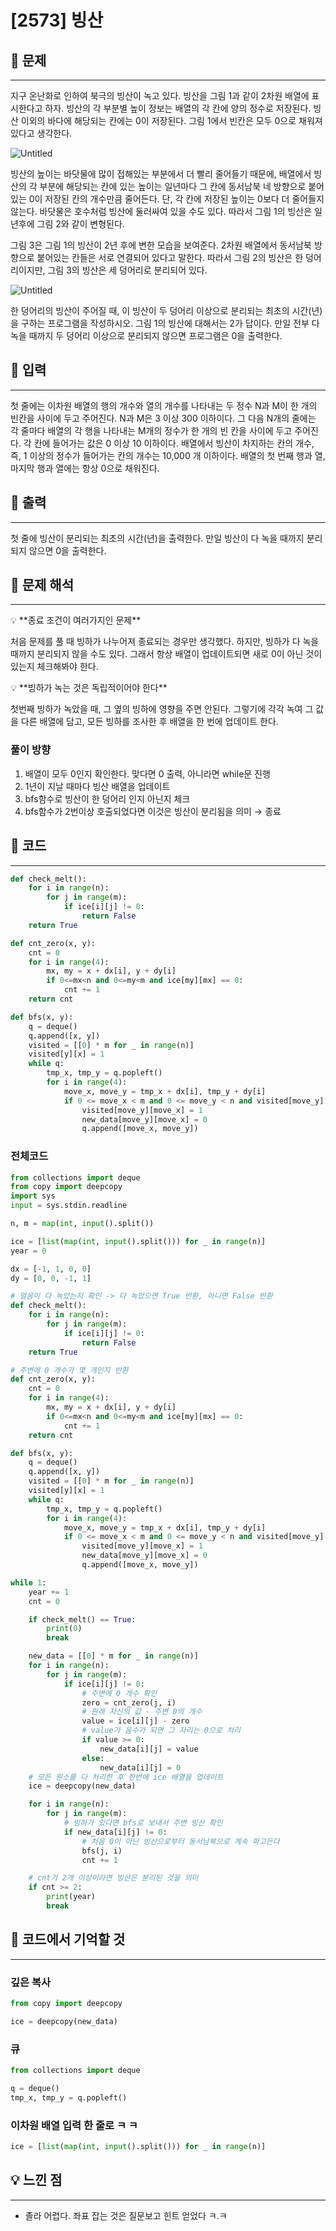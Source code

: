 # [2573] 빙산

## 📕 문제

---

지구 온난화로 인하여 북극의 빙산이 녹고 있다. 빙산을 그림 1과 같이 2차원 배열에 표시한다고 하자. 빙산의 각 부분별 높이 정보는 배열의 각 칸에 양의 정수로 저장된다. 빙산 이외의 바다에 해당되는 칸에는 0이 저장된다. 그림 1에서 빈칸은 모두 0으로 채워져 있다고 생각한다.

![Untitled](%5B2573%5D%20%E1%84%87%E1%85%B5%E1%86%BC%E1%84%89%E1%85%A1%E1%86%AB%20b313a24672e4466ca85359e1f1105901/Untitled.png)

빙산의 높이는 바닷물에 많이 접해있는 부분에서 더 빨리 줄어들기 때문에, 배열에서 빙산의 각 부분에 해당되는 칸에 있는 높이는 일년마다 그 칸에 동서남북 네 방향으로 붙어있는 0이 저장된 칸의 개수만큼 줄어든다. 단, 각 칸에 저장된 높이는 0보다 더 줄어들지 않는다. 바닷물은 호수처럼 빙산에 둘러싸여 있을 수도 있다. 따라서 그림 1의 빙산은 일년후에 그림 2와 같이 변형된다.

그림 3은 그림 1의 빙산이 2년 후에 변한 모습을 보여준다. 2차원 배열에서 동서남북 방향으로 붙어있는 칸들은 서로 연결되어 있다고 말한다. 따라서 그림 2의 빙산은 한 덩어리이지만, 그림 3의 빙산은 세 덩어리로 분리되어 있다.

![Untitled](%5B2573%5D%20%E1%84%87%E1%85%B5%E1%86%BC%E1%84%89%E1%85%A1%E1%86%AB%20b313a24672e4466ca85359e1f1105901/Untitled%201.png)

한 덩어리의 빙산이 주어질 때, 이 빙산이 두 덩어리 이상으로 분리되는 최초의 시간(년)을 구하는 프로그램을 작성하시오. 그림 1의 빙산에 대해서는 2가 답이다. 만일 전부 다 녹을 때까지 두 덩어리 이상으로 분리되지 않으면 프로그램은 0을 출력한다.

## 📕 입력

---

첫 줄에는 이차원 배열의 행의 개수와 열의 개수를 나타내는 두 정수 N과 M이 한 개의 빈칸을 사이에 두고 주어진다. N과 M은 3 이상 300 이하이다. 그 다음 N개의 줄에는 각 줄마다 배열의 각 행을 나타내는 M개의 정수가 한 개의 빈 칸을 사이에 두고 주어진다. 각 칸에 들어가는 값은 0 이상 10 이하이다. 배열에서 빙산이 차지하는 칸의 개수, 즉, 1 이상의 정수가 들어가는 칸의 개수는 10,000 개 이하이다. 배열의 첫 번째 행과 열, 마지막 행과 열에는 항상 0으로 채워진다.

## 📕 출력

---

첫 줄에 빙산이 분리되는 최초의 시간(년)을 출력한다. 만일 빙산이 다 녹을 때까지 분리되지 않으면 0을 출력한다.

## 📖 문제 해석

---

<aside>
💡 **종료 조건이 여러가지인 문제**

</aside>

처음 문제를 풀 때 빙하가 나누어져 종료되는 경우만 생각했다. 하지만, 빙하가 다 녹을 때까지 분리되지 않을 수도 있다. 그래서 항상 배열이 업데이트되면 새로 0이 아닌 것이 있는지 체크해봐야 한다.

<aside>
💡 **빙하가 녹는 것은 독립적이어야 한다**

</aside>

첫번째 빙하가 녹았을 때, 그 옆의 빙하에 영향을 주면 안된다. 그렇기에 각각 녹여 그 값을 다른 배열에 담고, 모든 빙하를 조사한 후 배열을 한 번에 업데이트 한다.

### 풀이 방향

1. 배열이 모두 0인지 확인한다. 맞다면 0 출력, 아니라면 while문 진행
2. 1년이 지날 때마다 빙산 배열을 업데이트
3. bfs함수로 빙산이 한 덩어리 인지 아닌지 체크
4. bfs함수가 2번이상 호출되었다면 이것은 빙산이 분리됨을 의미 → 종료

 

## 📃 코드

---

```python
def check_melt():
    for i in range(n):
        for j in range(m):
            if ice[i][j] != 0:
                return False
    return True
```

```python
def cnt_zero(x, y):
    cnt = 0
    for i in range(4):
        mx, my = x + dx[i], y + dy[i]
        if 0<=mx<n and 0<=my<m and ice[my][mx] == 0:
            cnt += 1
    return cnt
```

```python
def bfs(x, y):
    q = deque()
    q.append([x, y])
    visited = [[0] * m for _ in range(n)]
    visited[y][x] = 1
    while q:
        tmp_x, tmp_y = q.popleft()
        for i in range(4):
            move_x, move_y = tmp_x + dx[i], tmp_y + dy[i]
            if 0 <= move_x < m and 0 <= move_y < n and visited[move_y][move_x] == 0 and ice[move_y][move_x] != 0:
                visited[move_y][move_x] = 1
                new_data[move_y][move_x] = 0
                q.append([move_x, move_y])
```

### 전체코드

```python
from collections import deque
from copy import deepcopy
import sys
input = sys.stdin.readline

n, m = map(int, input().split())

ice = [list(map(int, input().split())) for _ in range(n)]
year = 0

dx = [-1, 1, 0, 0]
dy = [0, 0, -1, 1]

# 얼음이 다 녹았는지 확인 -> 다 녹았으면 True 반환, 아니면 False 반환
def check_melt():
    for i in range(n):
        for j in range(m):
            if ice[i][j] != 0:
                return False
    return True

# 주변에 0 개수가 몇 개인지 반환
def cnt_zero(x, y):
    cnt = 0
    for i in range(4):
        mx, my = x + dx[i], y + dy[i]
        if 0<=mx<n and 0<=my<m and ice[my][mx] == 0:
            cnt += 1
    return cnt

def bfs(x, y):
    q = deque()
    q.append([x, y])
    visited = [[0] * m for _ in range(n)]
    visited[y][x] = 1
    while q:
        tmp_x, tmp_y = q.popleft()
        for i in range(4):
            move_x, move_y = tmp_x + dx[i], tmp_y + dy[i]
            if 0 <= move_x < m and 0 <= move_y < n and visited[move_y][move_x] == 0 and ice[move_y][move_x] != 0:
                visited[move_y][move_x] = 1
                new_data[move_y][move_x] = 0
                q.append([move_x, move_y])

while 1:
    year += 1
    cnt = 0

    if check_melt() == True:
        print(0)
        break

    new_data = [[0] * m for _ in range(n)]
    for i in range(n):
        for j in range(m):
            if ice[i][j] != 0:
                # 주변에 0 개수 확인
                zero = cnt_zero(j, i)
                # 원래 자신의 값 - 주변 0의 개수
                value = ice[i][j] - zero
                # value가 음수가 되면 그 자리는 0으로 처리
                if value >= 0:
                    new_data[i][j] = value
                else:
                    new_data[i][j] = 0
    # 모든 원소를 다 처리한 후 한번에 ice 배열을 업데이트
    ice = deepcopy(new_data)

    for i in range(n):
        for j in range(m):
            # 빙하가 있다면 bfs로 보내서 주변 빙산 확인
            if new_data[i][j] != 0:
                # 처음 0이 아닌 빙산으로부터 동서남북으로 계속 파고든다
                bfs(j, i)
                cnt += 1

    # cnt가 2개 이상이라면 빙산은 분리된 것을 의미
    if cnt >= 2:
        print(year)
        break
```

## 📃 코드에서 기억할 것

---

### 깊은 복사

```python
from copy import deepcopy

ice = deepcopy(new_data)
```

### 큐

```python
from collections import deque

q = deque()
tmp_x, tmp_y = q.popleft()
```

### 이차원 배열 입력 한 줄로 ㅋ ㅋ

```python
ice = [list(map(int, input().split())) for _ in range(n)]
```

## 💡 느낀 점

---

- 졸라 어렵다. 좌표 잡는 것은 질문보고 힌트 얻었다 ㅋ.ㅋ